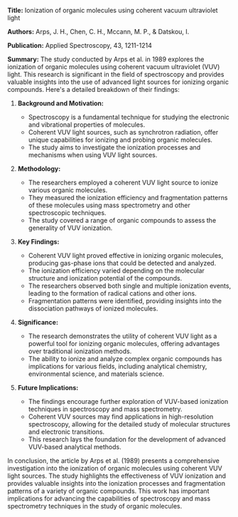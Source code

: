 **Title:** Ionization of organic molecules using coherent vacuum ultraviolet light

**Authors:** Arps, J. H., Chen, C. H., Mccann, M. P., & Datskou, I.

**Publication:** Applied Spectroscopy, 43, 1211-1214

**Summary:**
The study conducted by Arps et al. in 1989 explores the ionization of organic molecules using coherent vacuum ultraviolet (VUV) light. This research is significant in the field of spectroscopy and provides valuable insights into the use of advanced light sources for ionizing organic compounds. Here's a detailed breakdown of their findings:

1. **Background and Motivation:**
   - Spectroscopy is a fundamental technique for studying the electronic and vibrational properties of molecules.
   - Coherent VUV light sources, such as synchrotron radiation, offer unique capabilities for ionizing and probing organic molecules.
   - The study aims to investigate the ionization processes and mechanisms when using VUV light sources.

2. **Methodology:**
   - The researchers employed a coherent VUV light source to ionize various organic molecules.
   - They measured the ionization efficiency and fragmentation patterns of these molecules using mass spectrometry and other spectroscopic techniques.
   - The study covered a range of organic compounds to assess the generality of VUV ionization.

3. **Key Findings:**
   - Coherent VUV light proved effective in ionizing organic molecules, producing gas-phase ions that could be detected and analyzed.
   - The ionization efficiency varied depending on the molecular structure and ionization potential of the compounds.
   - The researchers observed both single and multiple ionization events, leading to the formation of radical cations and other ions.
   - Fragmentation patterns were identified, providing insights into the dissociation pathways of ionized molecules.

4. **Significance:**
   - The research demonstrates the utility of coherent VUV light as a powerful tool for ionizing organic molecules, offering advantages over traditional ionization methods.
   - The ability to ionize and analyze complex organic compounds has implications for various fields, including analytical chemistry, environmental science, and materials science.

5. **Future Implications:**
   - The findings encourage further exploration of VUV-based ionization techniques in spectroscopy and mass spectrometry.
   - Coherent VUV sources may find applications in high-resolution spectroscopy, allowing for the detailed study of molecular structures and electronic transitions.
   - This research lays the foundation for the development of advanced VUV-based analytical methods.

In conclusion, the article by Arps et al. (1989) presents a comprehensive investigation into the ionization of organic molecules using coherent VUV light sources. The study highlights the effectiveness of VUV ionization and provides valuable insights into the ionization processes and fragmentation patterns of a variety of organic compounds. This work has important implications for advancing the capabilities of spectroscopy and mass spectrometry techniques in the study of organic molecules.
